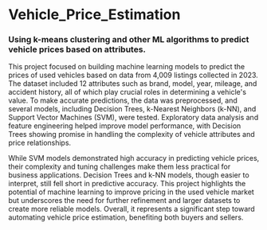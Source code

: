 # Vehicle_Price_Estimation
### Using k-means clustering and other ML algorithms to predict vehicle prices based on attributes.

This project focused on building machine learning models to predict the prices of used vehicles based on data from 4,009 listings collected in 2023. The dataset included 12 attributes such as brand, model, year, mileage, and accident history, all of which play crucial roles in determining a vehicle's value. To make accurate predictions, the data was preprocessed, and several models, including Decision Trees, k-Nearest Neighbors (k-NN), and Support Vector Machines (SVM), were tested. Exploratory data analysis and feature engineering helped improve model performance, with Decision Trees showing promise in handling the complexity of vehicle attributes and price relationships.

While SVM models demonstrated high accuracy in predicting vehicle prices, their complexity and tuning challenges make them less practical for business applications. Decision Trees and k-NN models, though easier to interpret, still fell short in predictive accuracy. This project highlights the potential of machine learning to improve pricing in the used vehicle market but underscores the need for further refinement and larger datasets to create more reliable models. Overall, it represents a significant step toward automating vehicle price estimation, benefiting both buyers and sellers.

